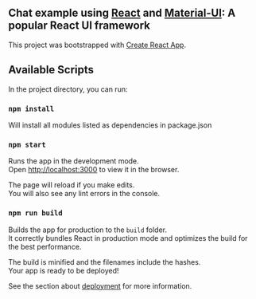 ## Chat example using [React](https://reactjs.org/) and [Material-UI](https://material-ui.com/): A popular React UI framework

This project was bootstrapped with [Create React App](https://github.com/facebook/create-react-app).

## Available Scripts

In the project directory, you can run:

### `npm install`
Will install all modules listed as dependencies in package.json

### `npm start`

Runs the app in the development mode.<br>
Open [http://localhost:3000](http://localhost:3000) to view it in the browser.

The page will reload if you make edits.<br>
You will also see any lint errors in the console.

### `npm run build`

Builds the app for production to the `build` folder.<br>
It correctly bundles React in production mode and optimizes the build for the best performance.

The build is minified and the filenames include the hashes.<br>
Your app is ready to be deployed!

See the section about [deployment](https://facebook.github.io/create-react-app/docs/deployment) for more information.
